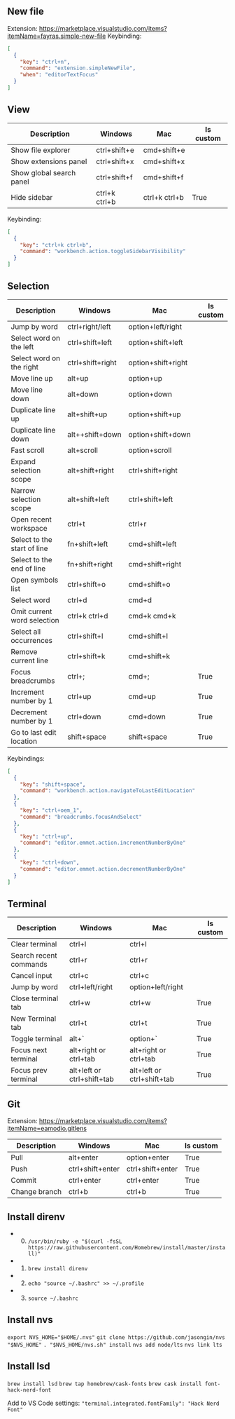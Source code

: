 ## New file

Extension: https://marketplace.visualstudio.com/items?itemName=fayras.simple-new-file
Keybinding:

```json
[
  {
    "key": "ctrl+n",
    "command": "extension.simpleNewFile",
    "when": "editorTextFocus"
  }
]
```

## View

| Description              | Windows       | Mac           | Is custom |
| ------------------------ | ------------- | ------------- | --------- |
| Show file explorer       | ctrl+shift+e  | cmd+shift+e   |           |
| Show extensions panel    | ctrl+shift+x  | cmd+shift+x   |           |
| Show global search panel | ctrl+shift+f  | cmd+shift+f   |           |
| Hide sidebar             | ctrl+k ctrl+b | ctrl+k ctrl+b | True      |

Keybinding:

```json
[
  {
    "key": "ctrl+k ctrl+b",
    "command": "workbench.action.toggleSidebarVisibility"
  }
]
```

## Selection

| Description                 | Windows          | Mac                | Is custom |
| --------------------------- | ---------------- | ------------------ | --------- |
| Jump by word                | ctrl+right/left  | option+left/right  |           |
| Select word on the left     | ctrl+shift+left  | option+shift+left  |           |
| Select word on the right    | ctrl+shift+right | option+shift+right |           |
| Move line up                | alt+up           | option+up          |           |
| Move line down              | alt+down         | option+down        |           |
| Duplicate line up           | alt+shift+up     | option+shift+up    |           |
| Duplicate line down         | alt++shift+down  | option+shift+down  |           |
| Fast scroll                 | alt+scroll       | option+scroll      |           |
| Expand selection scope      | alt+shift+right  | ctrl+shift+right   |           |
| Narrow selection scope      | alt+shift+left   | ctrl+shift+left    |           |
| Open recent workspace       | ctrl+t           | ctrl+r             |           |
| Select to the start of line | fn+shift+left    | cmd+shift+left     |           |
| Select to the end of line   | fn+shift+right   | cmd+shift+right    |           |
| Open symbols list           | ctrl+shift+o     | cmd+shift+o        |           |
| Select word                 | ctrl+d           | cmd+d              |           |
| Omit current word selection | ctrl+k ctrl+d    | cmd+k cmd+k        |           |
| Select all occurrences      | ctrl+shift+l     | cmd+shift+l        |           |
| Remove current line         | ctrl+shift+k     | cmd+shift+k        |           |
| Focus breadcrumbs           | ctrl+;           | cmd+;              | True      |
| Increment number by 1       | ctrl+up          | cmd+up             | True      |
| Decrement number by 1       | ctrl+down        | cmd+down           | True      |
| Go to last edit location    | shift+space      | shift+space        | True      |

Keybindings:

```json
[
  {
    "key": "shift+space",
    "command": "workbench.action.navigateToLastEditLocation"
  },
  {
    "key": "ctrl+oem_1",
    "command": "breadcrumbs.focusAndSelect"
  },
  {
    "key": "ctrl+up",
    "command": "editor.emmet.action.incrementNumberByOne"
  },
  {
    "key": "ctrl+down",
    "command": "editor.emmet.action.decrementNumberByOne"
  }
]
```

## Terminal

| Description            | Windows                    | Mac                        | Is custom |
| ---------------------- | -------------------------- | -------------------------- | --------- |
| Clear terminal         | ctrl+l                     | ctrl+l                     |           |
| Search recent commands | ctrl+r                     | ctrl+r                     |           |
| Cancel input           | ctrl+c                     | ctrl+c                     |           |
| Jump by word           | ctrl+left/right            | option+left/right          |           |
| Close terminal tab     | ctrl+w                     | ctrl+w                     | True      |
| New Terminal tab       | ctrl+t                     | ctrl+t                     | True      |
| Toggle terminal        | alt+\`                     | option+\`                  | True      |
| Focus next terminal    | alt+right or ctrl+tab      | alt+right or ctrl+tab      | True      |
| Focus prev terminal    | alt+left or ctrl+shift+tab | alt+left or ctrl+shift+tab | True      |

## Git

Extension: https://marketplace.visualstudio.com/items?itemName=eamodio.gitlens

| Description   | Windows          | Mac              | Is custom |
| ------------- | ---------------- | ---------------- | --------- |
| Pull          | alt+enter        | option+enter     | True      |
| Push          | ctrl+shift+enter | ctrl+shift+enter | True      |
| Commit        | ctrl+enter       | ctrl+enter       | True      |
| Change branch | ctrl+b           | ctrl+b           | True      |

## Install direnv

- 0. `/usr/bin/ruby -e "$(curl -fsSL https://raw.githubusercontent.com/Homebrew/install/master/install)"`
- 1. `brew install direnv`
- 2. `echo "source ~/.bashrc" >> ~/.profile`
- 3. `source ~/.bashrc`

## Install nvs

`export NVS_HOME="$HOME/.nvs"`
`git clone https://github.com/jasongin/nvs "$NVS_HOME"`
`. "$NVS_HOME/nvs.sh" install`
`nvs add node/lts`
`nvs link lts`

## Install lsd

`brew install lsd`
`brew tap homebrew/cask-fonts`
`brew cask install font-hack-nerd-font`

Add to VS Code settings:
`"terminal.integrated.fontFamily": "Hack Nerd Font"`
